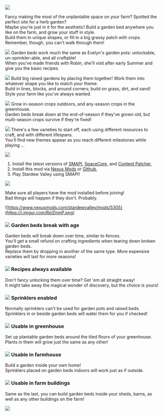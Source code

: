 ![](https://i.imgur.com/oZVPRlF.png)

Fancy making the most of the unplantable space on your farm? Spotted the perfect site for a herb garden?  
Maybe you're just in it for the aesthetic! Build a garden bed anywhere you like on the farm, and grow your stuff in style.  
Build them in unique shapes, or fill in a big grassy patch with crops. Remember, though, you can't walk through them!

![](https://i.imgur.com/Gbi0Ju7.png) Garden beds work much the same as Evelyn's garden pots: unlockable, un-sprinkler-able, and all craftable!  
When you've made friends with Robin, she'll visit after early Summer and give you the basic recipes.
 
![](https://i.imgur.com/bw0LdyU.png) Build big raised gardens by placing them together! Work them into whatever shape you like to match your theme.  
Build in lines, blocks, and around corners; build on grass, dirt, and sand! Style your farm like you've always wanted.

![](https://i.imgur.com/zo2w0r8.png) Grow in-season crops outdoors, and any-season crops in the greenhouse.  
Garden beds break down at the end-of-season if they've grown old, but multi-season crops survive if they're fixed!
   
![](https://i.imgur.com/Gbi0Ju7.png) There's a few varieties to start off, each using different resources to craft, and with different lifespans.  
You'll find new themes appear as you reach different milestones while playing ...



![](https://i.imgur.com/aKBnDRv.png)

1. Install the latest versions of [SMAPI](https://smapi.io/), [SpaceCore](https://www.nexusmods.com/stardewvalley/mods/1348/), and [Content Patcher](https://www.nexusmods.com/stardewvalley/mods/1915/),
2. Install this mod via [Nexus Mods](https://www.nexusmods.com/stardewvalley/mods/5305) or [Github](https://github.com/b-b-blueberry/RaisedGardenBeds/releases/latest),
3. Play Stardew Valley using SMAPI!



![](https://i.imgur.com/sfif1Gq.png)

Make sure all players have the mod installed before joining!  
Bad things will happen if they don't. Probably.





![https://www.nexusmods.com/stardewvalley/mods/5305](https://i.imgur.com/RolZnmP.png)

### ![](https://i.imgur.com/d1sSW6N.png) Garden beds break with age
Garden beds will break down over time, similar to fences.  
You'll get a small refund on crafting ingredients when tearing down broken garden beds.  
Replace them by dropping in another of the same type. More expensive varieties will last for more seasons!

### ![](https://i.imgur.com/kyDOj12.png) Recipes always available
Don't fancy unlocking them over time? Get 'em all straight away!  
It might take away the magical wonder of discovery, but the choice is yours!

### ![](https://i.imgur.com/pDvC1Qz.png) Sprinklers enabled
Normally sprinklers can't be used for garden pots and raised beds.  
Sprinklers in or beside garden beds will water them for you if checked!

### ![](https://i.imgur.com/d1sSW6N.png) Usable in greenhouse
Set up plantable garden beds around the tiled floors of your greenhouse.  
Plants in them will grow just the same as any other!

### ![](https://i.imgur.com/kyDOj12.png) Usable in farmhouse
Build a garden inside your own home!  
Sprinklers placed on garden beds indoors will work just as if outside.

### ![](https://i.imgur.com/pDvC1Qz.png) Usable in farm buildings
Same as the last, you can build garden beds inside your sheds,
barns, as well as any other buildings on the farm!


![](https://i.imgur.com/IFht6e1.png)

